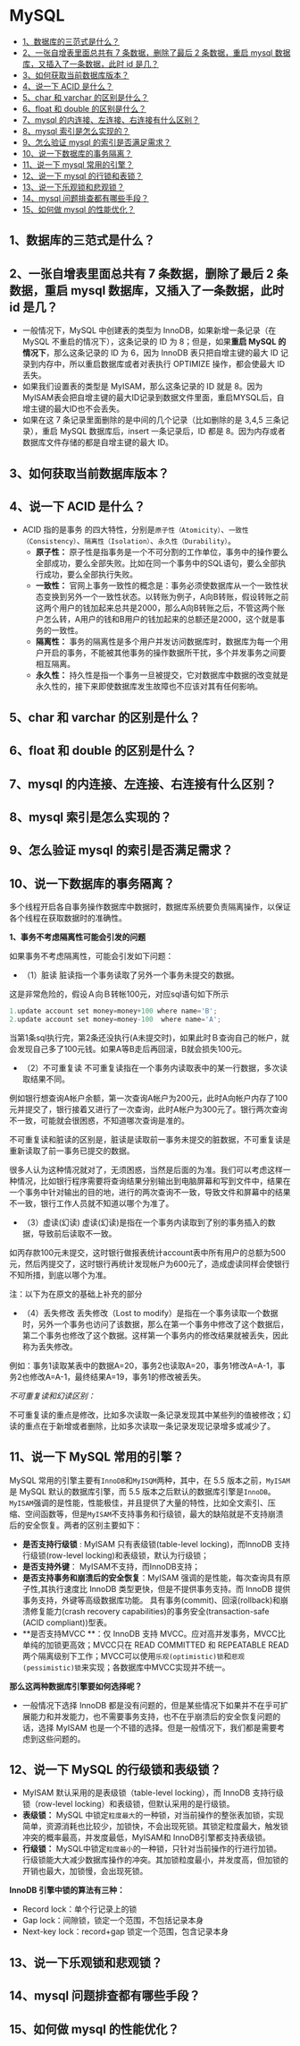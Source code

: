 # MySQL

  - [1、数据库的三范式是什么？](https://github.com/bigrotor187/awesome-java-interview/tree/master/database#1%E6%95%B0%E6%8D%AE%E5%BA%93%E7%9A%84%E4%B8%89%E8%8C%83%E5%BC%8F%E6%98%AF%E4%BB%80%E4%B9%88)
  - [2、一张自增表里面总共有 7 条数据，删除了最后 2 条数据，重启 mysql 数据库，又插入了一条数据，此时 id 是几？](https://github.com/bigrotor187/awesome-java-interview/tree/master/database#2%E4%B8%80%E5%BC%A0%E8%87%AA%E5%A2%9E%E8%A1%A8%E9%87%8C%E9%9D%A2%E6%80%BB%E5%85%B1%E6%9C%89-7-%E6%9D%A1%E6%95%B0%E6%8D%AE%E5%88%A0%E9%99%A4%E4%BA%86%E6%9C%80%E5%90%8E-2-%E6%9D%A1%E6%95%B0%E6%8D%AE%E9%87%8D%E5%90%AF-mysql-%E6%95%B0%E6%8D%AE%E5%BA%93%E5%8F%88%E6%8F%92%E5%85%A5%E4%BA%86%E4%B8%80%E6%9D%A1%E6%95%B0%E6%8D%AE%E6%AD%A4%E6%97%B6-id-%E6%98%AF%E5%87%A0)
  - [3、如何获取当前数据库版本？](https://github.com/bigrotor187/awesome-java-interview/tree/master/database#3%E5%A6%82%E4%BD%95%E8%8E%B7%E5%8F%96%E5%BD%93%E5%89%8D%E6%95%B0%E6%8D%AE%E5%BA%93%E7%89%88%E6%9C%AC)
  - [4、说一下 ACID 是什么？](https://github.com/bigrotor187/awesome-java-interview/tree/master/database#4%E8%AF%B4%E4%B8%80%E4%B8%8B-acid-%E6%98%AF%E4%BB%80%E4%B9%88)
  - [5、char 和 varchar 的区别是什么？](https://github.com/bigrotor187/awesome-java-interview/tree/master/database#5char-%E5%92%8C-varchar-%E7%9A%84%E5%8C%BA%E5%88%AB%E6%98%AF%E4%BB%80%E4%B9%88)
  - [6、float 和 double 的区别是什么？](https://github.com/bigrotor187/awesome-java-interview/tree/master/database#6float-%E5%92%8C-double-%E7%9A%84%E5%8C%BA%E5%88%AB%E6%98%AF%E4%BB%80%E4%B9%88)
  - [7、mysql 的内连接、左连接、右连接有什么区别？](https://github.com/bigrotor187/awesome-java-interview/tree/master/database#7mysql-%E7%9A%84%E5%86%85%E8%BF%9E%E6%8E%A5%E5%B7%A6%E8%BF%9E%E6%8E%A5%E5%8F%B3%E8%BF%9E%E6%8E%A5%E6%9C%89%E4%BB%80%E4%B9%88%E5%8C%BA%E5%88%AB)
  - [8、mysql 索引是怎么实现的？](https://github.com/bigrotor187/awesome-java-interview/tree/master/database#8mysql-%E7%B4%A2%E5%BC%95%E6%98%AF%E6%80%8E%E4%B9%88%E5%AE%9E%E7%8E%B0%E7%9A%84)
  - [9、怎么验证 mysql 的索引是否满足需求？](https://github.com/bigrotor187/awesome-java-interview/tree/master/database#9%E6%80%8E%E4%B9%88%E9%AA%8C%E8%AF%81-mysql-%E7%9A%84%E7%B4%A2%E5%BC%95%E6%98%AF%E5%90%A6%E6%BB%A1%E8%B6%B3%E9%9C%80%E6%B1%82)
  - [10、说一下数据库的事务隔离？](https://github.com/bigrotor187/awesome-java-interview/tree/master/database#10%E8%AF%B4%E4%B8%80%E4%B8%8B%E6%95%B0%E6%8D%AE%E5%BA%93%E7%9A%84%E4%BA%8B%E5%8A%A1%E9%9A%94%E7%A6%BB)
  - [11、说一下 mysql 常用的引擎？](https://github.com/bigrotor187/awesome-java-interview/tree/master/database#11%E8%AF%B4%E4%B8%80%E4%B8%8B-mysql-%E5%B8%B8%E7%94%A8%E7%9A%84%E5%BC%95%E6%93%8E)
  - [12、说一下 mysql 的行锁和表锁？](https://github.com/bigrotor187/awesome-java-interview/tree/master/database#12%E8%AF%B4%E4%B8%80%E4%B8%8B-mysql-%E7%9A%84%E8%A1%8C%E9%94%81%E5%92%8C%E8%A1%A8%E9%94%81)
  - [13、说一下乐观锁和悲观锁？](https://github.com/bigrotor187/awesome-java-interview/tree/master/database#13%E8%AF%B4%E4%B8%80%E4%B8%8B%E4%B9%90%E8%A7%82%E9%94%81%E5%92%8C%E6%82%B2%E8%A7%82%E9%94%81)
  - [14、mysql 问题排查都有哪些手段？](https://github.com/bigrotor187/awesome-java-interview/tree/master/database#14mysql-%E9%97%AE%E9%A2%98%E6%8E%92%E6%9F%A5%E9%83%BD%E6%9C%89%E5%93%AA%E4%BA%9B%E6%89%8B%E6%AE%B5)
  - [15、如何做 mysql 的性能优化？](https://github.com/bigrotor187/awesome-java-interview/tree/master/database#15%E5%A6%82%E4%BD%95%E5%81%9A-mysql-%E7%9A%84%E6%80%A7%E8%83%BD%E4%BC%98%E5%8C%96)
  
  ## 1、数据库的三范式是什么？

  ## 2、一张自增表里面总共有 7 条数据，删除了最后 2 条数据，重启 mysql 数据库，又插入了一条数据，此时 id 是几？
  - 一般情况下，MySQL 中创建表的类型为 InnoDB，如果新增一条记录（在 MySQL 不重启的情况下），这条记录的 ID 为 8；但是，如果**重启 MySQL 的情况下**，那么这条记录的 ID 为
  6，因为 InnoDB 表只把自增主键的最大 ID 记录到内存中，所以重启数据库或者对表执行 OPTIMIZE 操作，都会使最大 ID 丢失。
  - 如果我们设置表的类型是 MyISAM，那么这条记录的 ID 就是 8。因为MylSAM表会把自增主键的最大ID记录到数据文件里面，重启MYSQL后，自增主键的最大ID也不会丢失。
  - 如果在这 7 条记录里面删除的是中间的几个记录（比如删除的是 3,4,5 三条记录），重启 MySQL 数据库后，insert 一条记录后，ID 都是 8。因为内存或者数据库文件存储的都是自增主键的最大 ID。

  ## 3、如何获取当前数据库版本？

  ## 4、说一下 ACID 是什么？
  - ACID 指的是事务 的四大特性，分别是`原子性（Atomicity）`、`一致性（Consistency）`、`隔离性（Isolation）`、`永久性（Durability）`。
    - **原子性：** 原子性是指事务是一个不可分割的工作单位，事务中的操作要么全部成功，要么全部失败。比如在同一个事务中的SQL语句，要么全部执行成功，要么全部执行失败。
    - **一致性：** 官网上事务一致性的概念是：事务必须使数据库从一个一致性状态变换到另外一个一致性状态。以转账为例子，A向B转账，假设转账之前这两个用户的钱加起来总共是2000，那么A向B转账之后，不管这两个账户怎么转，A用户的钱和B用户的钱加起来的总额还是2000，这个就是事务的一致性。
    - **隔离性：** 事务的隔离性是多个用户并发访问数据库时，数据库为每一个用户开启的事务，不能被其他事务的操作数据所干扰，多个并发事务之间要相互隔离。
    - **永久性：** 持久性是指一个事务一旦被提交，它对数据库中数据的改变就是永久性的，接下来即使数据库发生故障也不应该对其有任何影响。

  ## 5、char 和 varchar 的区别是什么？

  ## 6、float 和 double 的区别是什么？

  ## 7、mysql 的内连接、左连接、右连接有什么区别？

  ## 8、mysql 索引是怎么实现的？

  ## 9、怎么验证 mysql 的索引是否满足需求？

  ## 10、说一下数据库的事务隔离？
  多个线程开启各自事务操作数据库中数据时，数据库系统要负责隔离操作，以保证各个线程在获取数据时的准确性。

**1、事务不考虑隔离性可能会引发的问题**

如果事务不考虑隔离性，可能会引发如下问题：

- （1）脏读
脏读指一个事务读取了另外一个事务未提交的数据。

这是非常危险的，假设Ａ向Ｂ转帐100元，对应sql语句如下所示

```java
1.update account set money=money+100 where name='B';    
2.update account set money=money-100  where name='A';
```
当第1条sql执行完，第2条还没执行(A未提交时)，如果此时Ｂ查询自己的帐户，就会发现自己多了100元钱。如果A等B走后再回滚，B就会损失100元。

- （2）不可重复读
不可重复读指在一个事务内读取表中的某一行数据，多次读取结果不同。

例如银行想查询A帐户余额，第一次查询A帐户为200元，此时A向帐户内存了100元并提交了，银行接着又进行了一次查询，此时A帐户为300元了。银行两次查询不一致，可能就会很困惑，不知道哪次查询是准的。

不可重复读和脏读的区别是，脏读是读取前一事务未提交的脏数据，不可重复读是重新读取了前一事务已提交的数据。

很多人认为这种情况就对了，无须困惑，当然是后面的为准。我们可以考虑这样一种情况，比如银行程序需要将查询结果分别输出到电脑屏幕和写到文件中，结果在一个事务中针对输出的目的地，进行的两次查询不一致，导致文件和屏幕中的结果不一致，银行工作人员就不知道以哪个为准了。

- （3）虚读(幻读)
虚读(幻读)是指在一个事务内读取到了别的事务插入的数据，导致前后读取不一致。

如丙存款100元未提交，这时银行做报表统计account表中所有用户的总额为500元，然后丙提交了，这时银行再统计发现帐户为600元了，造成虚读同样会使银行不知所措，到底以哪个为准。

注：以下为在原文的基础上补充的部分

- （4）丢失修改
丢失修改（Lost to modify）是指在一个事务读取一个数据时，另外一个事务也访问了该数据，那么在第一个事务中修改了这个数据后，第二个事务也修改了这个数据。这样第一个事务内的修改结果就被丢失，因此称为丢失修改。 

例如：事务1读取某表中的数据A=20，事务2也读取A=20，事务1修改A=A-1，事务2也修改A=A-1，最终结果A=19，事务1的修改被丢失。

*不可重复读和幻读区别：*

不可重复读的重点是修改，比如多次读取一条记录发现其中某些列的值被修改；幻读的重点在于新增或者删除，比如多次读取一条记录发现记录增多或减少了。

  ## 11、说一下 MySQL 常用的引擎？
  
  MySQL 常用的引擎主要有`InnoDB`和`MyISQM`两种，其中，在 5.5 版本之前，`MyISAM`是 MySQL 默认的数据库引擎，而 5.5 版本之后默认的数据库引擎是`InnoDB`。`MyISAM`强调的是性能，性能极佳，并且提供了大量的特性，比如全文索引、压缩、空间函数等，但是`MyISAM`不支持事务和行级锁，最大的缺陷就是不支持崩溃后的安全恢复。两者的区别主要如下：
  - **是否支持行级锁** : MyISAM 只有表级锁(table-level locking)，而InnoDB 支持行级锁(row-level locking)和表级锁，默认为行级锁；
  - **是否支持外键**： MyISAM不支持，而InnoDB支持；
  - **是否支持事务和崩溃后的安全恢复**：MyISAM 强调的是性能，每次查询具有原子性,其执行速度比 InnoDB 类型更快，但是不提供事务支持。而 InnoDB 提供事务支持，外键等高级数据库功能。 具有事务(commit)、回滚(rollback)和崩溃修复能力(crash recovery capabilities)的事务安全(transaction-safe (ACID compliant))型表。
  - **是否支持MVCC **：仅 InnoDB 支持 MVCC。应对高并发事务，MVCC比单纯的加锁更高效；MVCC只在 READ COMMITTED 和 REPEATABLE READ 两个隔离级别下工作；MVCC可以使用`乐观(optimistic)锁`和`悲观(pessimistic)锁`来实现；各数据库中MVCC实现并不统一。
  
  **那么这两种数据库引擎要如何选择呢？**
  
  - 一般情况下选择 InnoDB 都是没有问题的，但是某些情况下如果并不在乎可扩展能力和并发能力，也不需要事务支持，也不在乎崩溃后的安全恢复问题的话，选择 MyISAM 也是一个不错的选择。但是一般情况下，我们都是需要考虑到这些问题的。

  ## 12、说一下 MySQL 的行级锁和表级锁？
  
  - MyISAM 默认采用的是表级锁（table-level locking），而 InnoDB 支持行级锁（row-level locking）和表级锁，但默认采用的是行级锁。
  - **表级锁：** MySQL 中锁定`粒度最大`的一种锁，对当前操作的整张表加锁，实现简单，资源消耗也比较少，加锁快，不会出现死锁。其锁定粒度最大，触发锁冲突的概率最高，并发度最低，MyISAM和 InnoDB引擎都支持表级锁。
  - **行级锁：** MySQL中锁定`粒度最小`的一种锁，只针对当前操作的行进行加锁。 行级锁能大大减少数据库操作的冲突。其加锁粒度最小，并发度高，但加锁的开销也最大，加锁慢，会出现死锁。
  
  **InnoDB 引擎中锁的算法有三种：**
  - Record lock：单个行记录上的锁
  - Gap lock：间隙锁，锁定一个范围，不包括记录本身
  - Next-key lock：record+gap 锁定一个范围，包含记录本身

  ## 13、说一下乐观锁和悲观锁？

  ## 14、mysql 问题排查都有哪些手段？

  ## 15、如何做 mysql 的性能优化？
